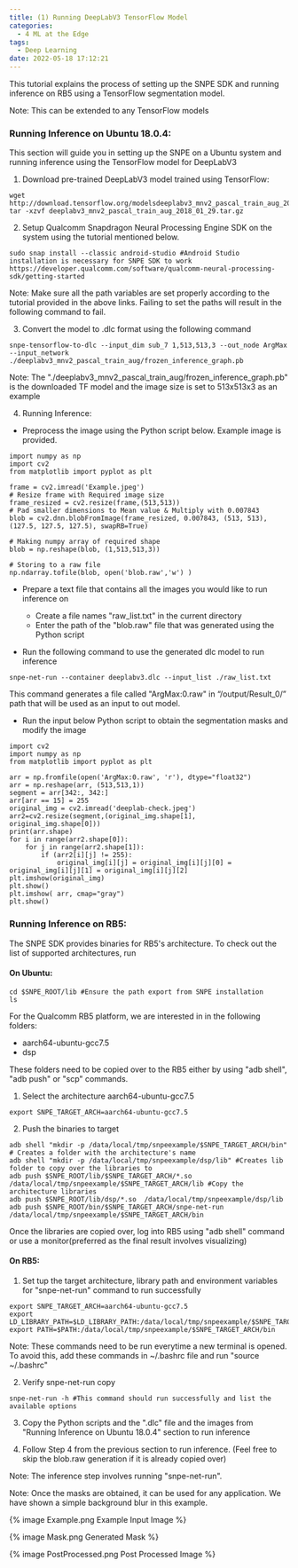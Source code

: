 ```yaml
---
title: (1) Running DeepLabV3 TensorFlow Model
categories:
  - 4 ML at the Edge
tags:
  - Deep Learning
date: 2022-05-18 17:12:21
---
```


This tutorial explains the process of setting up the SNPE SDK and running inference on RB5 using a TensorFlow segmentation model. 

Note: This can be extended to any TensorFlow models

### Running Inference on Ubuntu 18.0.4:

This section will guide you in setting up the SNPE on a Ubuntu system and running inference using the TensorFlow model for DeepLabV3

1. Download pre-trained DeepLabV3 model trained using TensorFlow:

```
wget http://download.tensorflow.org/modelsdeeplabv3_mnv2_pascal_train_aug_2018_01_29.tar.gz
tar -xzvf deeplabv3_mnv2_pascal_train_aug_2018_01_29.tar.gz
```

2. Setup Qualcomm Snapdragon Neural Processing Engine SDK on the system using the tutorial mentioned below.

```
sudo snap install --classic android-studio #Android Studio installation is necessary for SNPE SDK to work
https://developer.qualcomm.com/software/qualcomm-neural-processing-sdk/getting-started
```
Note: Make sure all the path variables are set properly according to the tutorial provided in the above links. Failing to set the paths will result in the following command to fail.


3. Convert the model to .dlc format using the following command 

```
snpe-tensorflow-to-dlc --input_dim sub_7 1,513,513,3 --out_node ArgMax --input_network ./deeplabv3_mnv2_pascal_train_aug/frozen_inference_graph.pb
```
Note: The "./deeplabv3_mnv2_pascal_train_aug/frozen_inference_graph.pb" is the downloaded TF model and the image size is set to 513x513x3 as an example

4. Running Inference:
- Preprocess the image using the Python script below. Example image is provided.
```
import numpy as np
import cv2
from matplotlib import pyplot as plt

frame = cv2.imread('Example.jpeg')
# Resize frame with Required image size
frame_resized = cv2.resize(frame,(513,513))
# Pad smaller dimensions to Mean value & Multiply with 0.007843
blob = cv2.dnn.blobFromImage(frame_resized, 0.007843, (513, 513), (127.5, 127.5, 127.5), swapRB=True)

# Making numpy array of required shape
blob = np.reshape(blob, (1,513,513,3))

# Storing to a raw file
np.ndarray.tofile(blob, open('blob.raw','w') )
```

- Prepare a text file that contains all the images you would like to run inference on
    - Create a file names "raw_list.txt" in the current directory
    - Enter the path of the "blob.raw" file that was generated using the Python script

- Run the following command to use the generated dlc model to run inference

```
snpe-net-run --container deeplabv3.dlc --input_list ./raw_list.txt
```
This command generates a file called "ArgMax:0.raw" in “/output/Result_0/” path that will be used as an input to out model.

- Run the input below Python script to obtain the segmentation masks and modify the image

```
import cv2
import numpy as np
from matplotlib import pyplot as plt

arr = np.fromfile(open('ArgMax:0.raw', 'r'), dtype="float32")
arr = np.reshape(arr, (513,513,1))
segment = arr[342:, 342:]
arr[arr == 15] = 255
original_img = cv2.imread('deeplab-check.jpeg')
arr2=cv2.resize(segment,(original_img.shape[1], original_img.shape[0]))
print(arr.shape)
for i in range(arr2.shape[0]):
    for j in range(arr2.shape[1]):
        if (arr2[i][j] != 255):
            original_img[i][j] = original_img[i][j][0] = original_img[i][j][1] = original_img[i][j][2]
plt.imshow(original_img)
plt.show()
plt.imshow( arr, cmap="gray")
plt.show()
```

### Running Inference on RB5:

The SNPE SDK provides binaries for RB5's architecture. To check out the list of supported architectures, run

#### On Ubuntu:
```
cd $SNPE_ROOT/lib #Ensure the path export from SNPE installation
ls
```

For the Qualcomm RB5 platform, we are interested in in the following folders:
- aarch64-ubuntu-gcc7.5
- dsp

These folders need to be copied over to the RB5 either by using "adb shell", "adb push" or "scp" commands.

1. Select the architecture aarch64-ubuntu-gcc7.5

```
export SNPE_TARGET_ARCH=aarch64-ubuntu-gcc7.5
```

2. Push the binaries to target

```
adb shell "mkdir -p /data/local/tmp/snpeexample/$SNPE_TARGET_ARCH/bin" # Creates a folder with the architecture's name
adb shell "mkdir -p /data/local/tmp/snpeexample/dsp/lib" #Creates lib folder to copy over the libraries to
adb push $SNPE_ROOT/lib/$SNPE_TARGET_ARCH/*.so /data/local/tmp/snpeexample/$SNPE_TARGET_ARCH/lib #Copy the architecture libraries
adb push $SNPE_ROOT/lib/dsp/*.so  /data/local/tmp/snpeexample/dsp/lib
adb push $SNPE_ROOT/bin/$SNPE_TARGET_ARCH/snpe-net-run /data/local/tmp/snpeexample/$SNPE_TARGET_ARCH/bin
```

Once the libraries are copied over, log into RB5 using "adb shell" command or use a monitor(preferred as the final result involves visualizing)

#### On RB5:
1. Set tup the target architecture, library path and environment variables for "snpe-net-run" command to run successfully

```
export SNPE_TARGET_ARCH=aarch64-ubuntu-gcc7.5
export LD_LIBRARY_PATH=$LD_LIBRARY_PATH:/data/local/tmp/snpeexample/$SNPE_TARGET_ARCH/lib
export PATH=$PATH:/data/local/tmp/snpeexample/$SNPE_TARGET_ARCH/bin
```

Note: These commands need to be run everytime a new terminal is opened. To avoid this, add these commands in ~/.bashrc file and run "source ~/.bashrc"

2. Verify snpe-net-run copy

```
snpe-net-run -h #This command should run successfully and list the available options
```

3. Copy the Python scripts and the ".dlc" file and the images from "Running Inference on Ubuntu 18.0.4" section to run inference

4. Follow Step 4 from the previous section to run inference. (Feel free to skip the blob.raw generation if it is already copied over)

Note: The inference step involves running "snpe-net-run".

Note: Once the masks are obtained, it can be used for any application. We have shown a simple background blur in this example.

{% image Example.png Example Input Image %}

{% image Mask.png Generated Mask %}

{% image PostProcessed.png Post Processed Image %}

